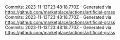 Commits: 2023-11-13T23:48:18.770Z - Generated via https://github.com/marketplace/actions/artificial-grass
<br>
Commits: 2023-11-13T23:48:18.770Z - Generated via https://github.com/marketplace/actions/artificial-grass
<br>
Commits: 2023-11-13T23:48:18.770Z - Generated via https://github.com/marketplace/actions/artificial-grass
<br>
